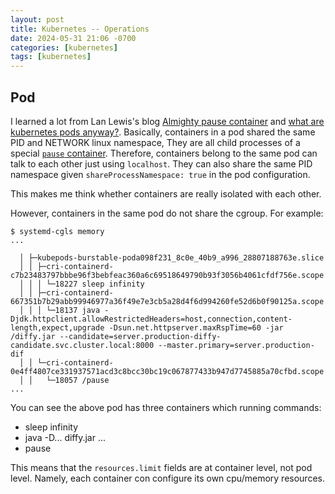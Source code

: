 ```yaml
---
layout: post
title: Kubernetes -- Operations
date: 2024-05-31 21:06 -0700
categories: [kubernetes]
tags: [kubernetes]
---
```


## Pod

I learned a lot from Lan Lewis's blog
[Almighty pause container](https://www.ianlewis.org/en/almighty-pause-container)
and
[what are kubernetes pods anyway?](https://www.ianlewis.org/en/what-are-kubernetes-pods-anyway).
Basically, containers in a pod shared the same PID and NETWORK linux namespace,
They are all child processes of a special
[`pause` container](https://github.com/kubernetes/kubernetes/blob/master/build/pause/linux/pause.c).
Therefore, containers belong to the same pod can talk to each other just using
`localhost`. They can also share the same PID namespace given
`shareProcessNamespace: true` in the pod configuration.

This makes me think whether containers are really isolated with each other.

However, containers in the same pod do not share the cgroup. For example:

```
$ systemd-cgls memory
...

  │ ├─kubepods-burstable-poda098f231_8c0e_40b9_a996_28807188763e.slice
  │ │ ├─cri-containerd-c7b23483797bbbe96f3bebfeac360a6c69518649790b93f3056b4061cfdf756e.scope
  │ │ │ └─18227 sleep infinity
  │ │ ├─cri-containerd-667351b7b29abb99946977a36f49e7e3cb5a28d4f6d994260fe52d6b0f90125a.scope
  │ │ │ └─18137 java -Djdk.httpclient.allowRestrictedHeaders=host,connection,content-length,expect,upgrade -Dsun.net.httpserver.maxRspTime=60 -jar /diffy.jar --candidate=server.production-diffy-candidate.svc.cluster.local:8000 --master.primary=server.production-dif
  │ │ └─cri-containerd-0e4ff4807ce331937571acd3c8bcc30bc19c067877433b947d7745885a70cfbd.scope
  │ │   └─18057 /pause
...
```

You can see the above pod has three containers which running commands:

- sleep infinity
- java -D... diffy.jar ...
- pause

This means that the `resources.limit` fields are at container level, not pod
level. Namely, each container con configure its own cpu/memory resources.
